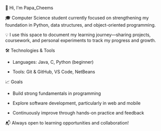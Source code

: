 👋 Hi, I'm Papa_Cheems

🎓 Computer Science student currently focused on strengthening my foundation in Python, data structures, and object-oriented programming.

💡 I use this space to document my learning journey—sharing projects, coursework, and personal experiments to track my progress and growth.

🛠️ Technologies & Tools

- Languages: Java, C, Python (beginner)

- Tools: Git & GitHub, VS Code, NetBeans

📈 Goals

- Build strong fundamentals in programming

- Explore software development, particularly in web and mobile

- Continuously improve through hands-on practice and feedback

📬 Always open to learning opportunities and collaboration!

